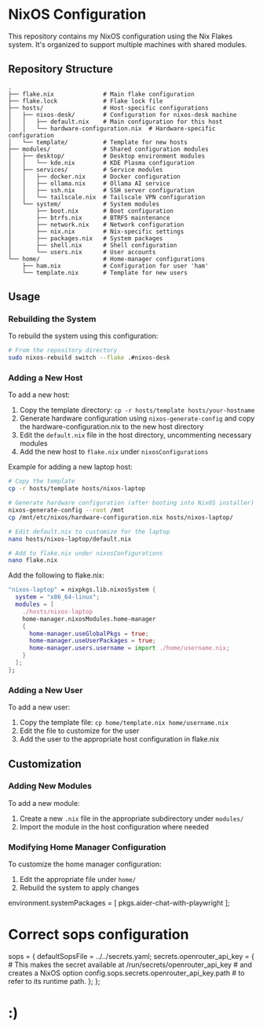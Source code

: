 # NixOS Configuration

This repository contains my NixOS configuration using the Nix Flakes system. It's organized to support multiple machines with shared modules.

## Repository Structure

```
.
├── flake.nix              # Main flake configuration
├── flake.lock             # Flake lock file
├── hosts/                 # Host-specific configurations
│   ├── nixos-desk/        # Configuration for nixos-desk machine
│   │   ├── default.nix    # Main configuration for this host
│   │   └── hardware-configuration.nix  # Hardware-specific configuration
│   └── template/          # Template for new hosts
├── modules/               # Shared configuration modules
│   ├── desktop/           # Desktop environment modules
│   │   └── kde.nix        # KDE Plasma configuration
│   ├── services/          # Service modules
│   │   ├── docker.nix     # Docker configuration
│   │   ├── ollama.nix     # Ollama AI service
│   │   ├── ssh.nix        # SSH server configuration
│   │   └── tailscale.nix  # Tailscale VPN configuration
│   └── system/            # System modules
│       ├── boot.nix       # Boot configuration
│       ├── btrfs.nix      # BTRFS maintenance
│       ├── network.nix    # Network configuration
│       ├── nix.nix        # Nix-specific settings
│       ├── packages.nix   # System packages
│       ├── shell.nix      # Shell configuration
│       └── users.nix      # User accounts
└── home/                  # Home-manager configurations
    ├── ham.nix            # Configuration for user 'ham'
    └── template.nix       # Template for new users
```

## Usage

### Rebuilding the System

To rebuild the system using this configuration:

```bash
# From the repository directory
sudo nixos-rebuild switch --flake .#nixos-desk
```

### Adding a New Host

To add a new host:

1. Copy the template directory: `cp -r hosts/template hosts/your-hostname`
2. Generate hardware configuration using `nixos-generate-config` and copy the hardware-configuration.nix to the new host directory
3. Edit the `default.nix` file in the host directory, uncommenting necessary modules
4. Add the new host to `flake.nix` under `nixosConfigurations`

Example for adding a new laptop host:

```bash
# Copy the template
cp -r hosts/template hosts/nixos-laptop

# Generate hardware configuration (after booting into NixOS installer)
nixos-generate-config --root /mnt
cp /mnt/etc/nixos/hardware-configuration.nix hosts/nixos-laptop/

# Edit default.nix to customize for the laptop
nano hosts/nixos-laptop/default.nix

# Add to flake.nix under nixosConfigurations
nano flake.nix
```

Add the following to flake.nix:

```nix
"nixos-laptop" = nixpkgs.lib.nixosSystem {
  system = "x86_64-linux";
  modules = [
    ./hosts/nixos-laptop
    home-manager.nixosModules.home-manager
    {
      home-manager.useGlobalPkgs = true;
      home-manager.useUserPackages = true;
      home-manager.users.username = import ./home/username.nix;
    }
  ];
};
```

### Adding a New User

To add a new user:

1. Copy the template file: `cp home/template.nix home/username.nix`
2. Edit the file to customize for the user
3. Add the user to the appropriate host configuration in flake.nix

## Customization

### Adding New Modules

To add a new module:

1. Create a new `.nix` file in the appropriate subdirectory under `modules/`
2. Import the module in the host configuration where needed

### Modifying Home Manager Configuration

To customize the home manager configuration:

1. Edit the appropriate file under `home/`
2. Rebuild the system to apply changes


  environment.systemPackages = [
    pkgs.aider-chat-with-playwright
  ];

  # Correct sops configuration
  sops = {
    defaultSopsFile = ../../secrets.yaml;
    secrets.openrouter_api_key = {
      # This makes the secret available at /run/secrets/openrouter_api_key
      # and creates a NixOS option config.sops.secrets.openrouter_api_key.path
      # to refer to its runtime path.
    };
  };


  # :)